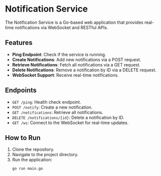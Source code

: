# Notification Service

The Notification Service is a Go-based web application that provides real-time notifications via WebSocket and RESTful APIs.

## Features

- **Ping Endpoint**: Check if the service is running.
- **Create Notifications**: Add new notifications via a POST request.
- **Retrieve Notifications**: Fetch all notifications via a GET request.
- **Delete Notifications**: Remove a notification by ID via a DELETE request.
- **WebSocket Support**: Receive real-time notifications.

## Endpoints

- `GET /ping`: Health check endpoint.
- `POST /notify`: Create a new notification.
- `GET /notifications`: Retrieve all notifications.
- `DELETE /notifications/{id}`: Delete a notification by ID.
- `GET /ws`: Connect to the WebSocket for real-time updates.

## How to Run

1. Clone the repository.
2. Navigate to the project directory.
3. Run the application:
   ```bash
   go run main.go
